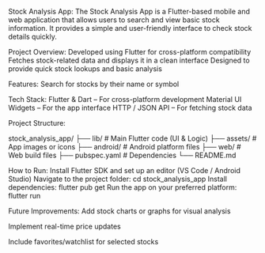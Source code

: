 Stock Analysis App:
The Stock Analysis App is a Flutter-based mobile and web application that allows users to search and view basic stock information.
It provides a simple and user-friendly interface to check stock details quickly.

Project Overview:
Developed using Flutter for cross-platform compatibility 
Fetches stock-related data and displays it in a clean interface
Designed to provide quick stock lookups and basic analysis

Features:
Search for stocks by their name or symbol

Tech Stack:
Flutter & Dart – For cross-platform development
Material UI Widgets – For the app interface
HTTP / JSON API – For fetching stock data

Project Structure:

stock_analysis_app/
├── lib/                # Main Flutter code (UI & Logic)
├── assets/             # App images or icons
├── android/            # Android platform files
├── web/                # Web build files
├── pubspec.yaml        # Dependencies
└── README.md

How to Run:
Install Flutter SDK and set up an editor (VS Code / Android Studio)
Navigate to the project folder:
cd stock_analysis_app
Install dependencies:
flutter pub get
Run the app on your preferred platform:
flutter run


Future Improvements:
Add stock charts or graphs for visual analysis

Implement real-time price updates

Include favorites/watchlist for selected stocks
